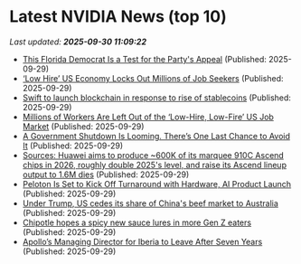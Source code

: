 # Latest NVIDIA News (top 10)
_Last updated: **2025-09-30 11:09:22**_

- [This Florida Democrat Is a Test for the Party's Appeal](https://biztoc.com/x/24cedc2161ec0f08) (Published: 2025-09-29)
- [‘Low Hire’ US Economy Locks Out Millions of Job Seekers](https://biztoc.com/x/314c6ea532786f6f) (Published: 2025-09-29)
- [Swift to launch blockchain in response to rise of stablecoins](https://biztoc.com/x/671ca2b3ddfeaf8f) (Published: 2025-09-29)
- [Millions of Workers Are Left Out of the ‘Low-Hire, Low-Fire’ US Job Market](https://biztoc.com/x/580ec1c4bc39a2a8) (Published: 2025-09-29)
- [A Government Shutdown Is Looming. There’s One Last Chance to Avoid It](https://biztoc.com/x/ba6a3e41b83bf3e6) (Published: 2025-09-29)
- [Sources: Huawei aims to produce ~600K of its marquee 910C Ascend chips in 2026, roughly double 2025's level, and raise its Ascend lineup output to 1.6M dies](https://biztoc.com/x/bc3b8c6f790d593e) (Published: 2025-09-29)
- [Peloton Is Set to Kick Off Turnaround with Hardware, AI Product Launch](https://biztoc.com/x/37a7654b1eeacb22) (Published: 2025-09-29)
- [Under Trump, US cedes its share of China's beef market to Australia](https://biztoc.com/x/5bc42412b1c309cc) (Published: 2025-09-29)
- [Chipotle hopes a spicy new sauce lures in more Gen Z eaters](https://biztoc.com/x/e85083de8b104174) (Published: 2025-09-29)
- [Apollo’s Managing Director for Iberia to Leave After Seven Years](https://biztoc.com/x/9409eb1c956da9e4) (Published: 2025-09-29)
